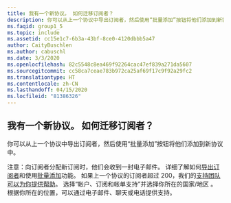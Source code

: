 ```yaml
---
title: 我有一个新协议。 如何迁移订阅者？
description: 你可以从上一个协议中导出订阅者，然后使用“批量添加”按钮将他们添加到新协议中。 注意：…
ms.faqid: group1_5
ms.topic: include
ms.assetid: cc15e1c7-6b3a-43bf-8ce0-4120dbbb5a47
author: CaityBuschlen
ms.author: cabuschl
ms.date: 3/3/2020
ms.openlocfilehash: 82c5548c8ea469f92264cac47ef839a271da5607
ms.sourcegitcommit: cc58ca7ceae783b972ca25af69f17c9f92a29fc2
ms.translationtype: HT
ms.contentlocale: zh-CN
ms.lasthandoff: 04/15/2020
ms.locfileid: "81386326"
---
```

## <a name="i-have-a-new-agreement--how-do-i-move-my-subscribers"></a>我有一个新协议。  如何迁移订阅者？

你可以从上一个协议中导出订阅者，然后使用“批量添加”按钮将他们添加到新协议中。

注意：向订阅者分配新订阅时，他们会收到一封电子邮件。 详细了解如何[导出订阅者](https://docs.microsoft.com/visualstudio/subscriptions/exporting-subscriptions)和使用[批量添加](https://docs.microsoft.com/visualstudio/subscriptions/assign-license#bulk-assignments)功能。 如果上一个协议的订阅者超过 200，我们的[支持团队可以为你提供帮助](https://visualstudio.microsoft.com/subscriptions/support/#talktous)。 选择“帐户、订阅和帐单支持”并选择你所在的国家/地区  。 根据你所在的位置，可以通过电子邮件、聊天或电话提供支持。
